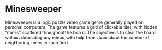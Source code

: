 # Minesweeper
Minesweeper is a logic puzzle video game genre generally played on personal computers. The game features a grid of clickable tiles, with hidden "mines" scattered throughout the board. The objective is to clear the board without detonating any mines, with help from clues about the number of neighboring mines in each field.

